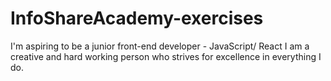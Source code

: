 # InfoShareAcademy-exercises
I'm aspiring to be a junior front-end developer - JavaScript/ React 
I am a creative and hard working person who strives for excellence in everything I do.
